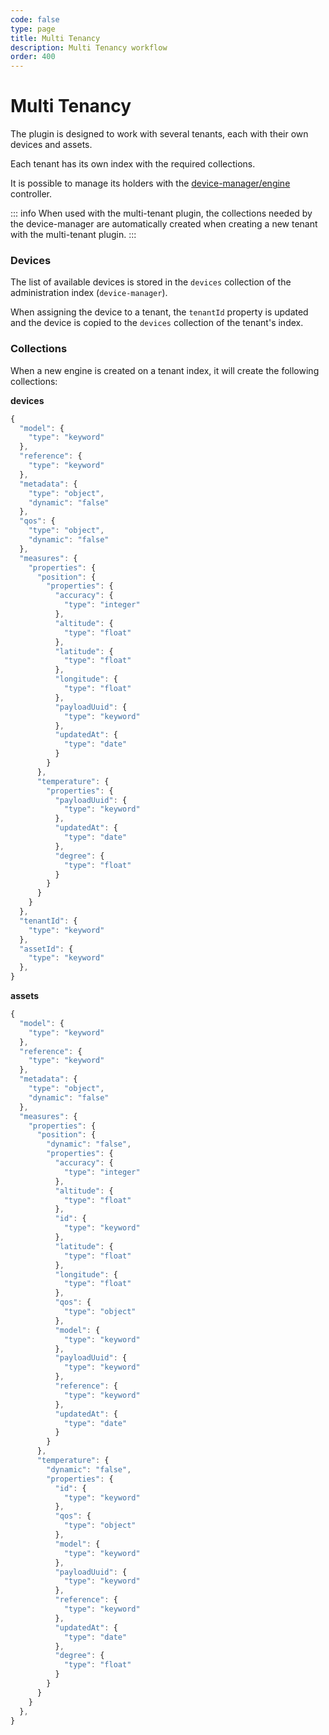 ```yaml
---
code: false
type: page
title: Multi Tenancy
description: Multi Tenancy workflow
order: 400
---
```


# Multi Tenancy

The plugin is designed to work with several tenants, each with their own devices and assets.

Each tenant has its own index with the required collections.

It is possible to manage its holders with the [device-manager/engine](/kuzzle-iot-platform/device-manager/1/controllers/engine) controller.

::: info
When used with the multi-tenant plugin, the collections needed by the device-manager are automatically created when creating a new tenant with the multi-tenant plugin.
:::

### Devices

The list of available devices is stored in the `devices` collection of the administration index (`device-manager`).

When assigning the device to a tenant, the `tenantId` property is updated and the device is copied to the `devices` collection of the tenant's index.

### Collections

When a new engine is created on a tenant index, it will create the following collections:

**devices**

```js
{
  "model": {
    "type": "keyword"
  },
  "reference": {
    "type": "keyword"
  },
  "metadata": {
    "type": "object",
    "dynamic": "false"
  },
  "qos": {
    "type": "object",
    "dynamic": "false"
  },
  "measures": {
    "properties": {
      "position": {
        "properties": {
          "accuracy": {
            "type": "integer"
          },
          "altitude": {
            "type": "float"
          },
          "latitude": {
            "type": "float"
          },
          "longitude": {
            "type": "float"
          },
          "payloadUuid": {
            "type": "keyword"
          },
          "updatedAt": {
            "type": "date"
          }
        }
      },
      "temperature": {
        "properties": {
          "payloadUuid": {
            "type": "keyword"
          },
          "updatedAt": {
            "type": "date"
          },
          "degree": {
            "type": "float"
          }
        }
      }
    }
  },
  "tenantId": {
    "type": "keyword"
  },
  "assetId": {
    "type": "keyword"
  },
}
```

**assets**

```js
{
  "model": {
    "type": "keyword"
  },
  "reference": {
    "type": "keyword"
  },
  "metadata": {
    "type": "object",
    "dynamic": "false"
  },
  "measures": {
    "properties": {
      "position": {
        "dynamic": "false",
        "properties": {
          "accuracy": {
            "type": "integer"
          },
          "altitude": {
            "type": "float"
          },
          "id": {
            "type": "keyword"
          },
          "latitude": {
            "type": "float"
          },
          "longitude": {
            "type": "float"
          },
          "qos": {
            "type": "object"
          },
          "model": {
            "type": "keyword"
          },
          "payloadUuid": {
            "type": "keyword"
          },
          "reference": {
            "type": "keyword"
          },
          "updatedAt": {
            "type": "date"
          }
        }
      },
      "temperature": {
        "dynamic": "false",
        "properties": {
          "id": {
            "type": "keyword"
          },
          "qos": {
            "type": "object"
          },
          "model": {
            "type": "keyword"
          },
          "payloadUuid": {
            "type": "keyword"
          },
          "reference": {
            "type": "keyword"
          },
          "updatedAt": {
            "type": "date"
          },
          "degree": {
            "type": "float"
          }
        }
      }
    }
  },
}
```
